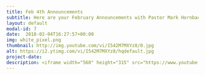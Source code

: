 ```yaml
---
title: Feb 4th Announcements
subtitle: Here are your February Announcements with Pastor Mark Hornback and Sarah Peel.
layout: default
modal-id: 7 
date:  2018-02-04T16:27:57+00:00
img: white_pixel.png
thumbnail: http://img.youtube.com/vi/I542M7MXYz8/0.jpg
alt: https://i2.ytimg.com/vi/I542M7MXYz8/hqdefault.jpg
project-date: 
description: <iframe width="560" height="315" src="https://www.youtube.com/embed/I542M7MXYz8" frameborder="0" allowfullscreen></iframe> 
---
```


